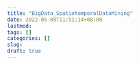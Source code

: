 ```yaml
---
title: "BigData_SpatiotemporalDataMining"
date: 2022-05-09T11:51:14+08:00
lastmod:
tags: []
categories: []
slug:
draft: true
---
```


